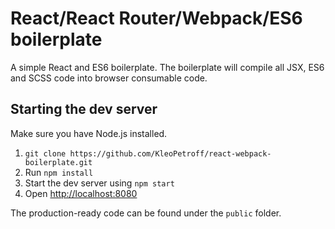 # React/React Router/Webpack/ES6 boilerplate

A simple React and ES6 boilerplate. The boilerplate will compile all JSX, ES6 and SCSS code into browser consumable code. 
 
## Starting the dev server

Make sure you have Node.js installed.

1. `git clone https://github.com/KleoPetroff/react-webpack-boilerplate.git`
2. Run `npm install`
3. Start the dev server using `npm start`
3. Open [http://localhost:8080](http://localhost:8080)

The production-ready code can be found under the `public` folder.